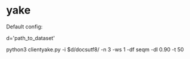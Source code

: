 # yake


Default config:

d='path_to_dataset'

python3 clientyake.py -i $d/docsutf8/ -n 3 -ws 1 -df seqm -dl 0.90 -t 50
